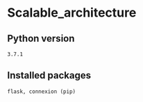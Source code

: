# Scalable_architecture
## Python version
    3.7.1
## Installed packages 
    flask, connexion (pip)